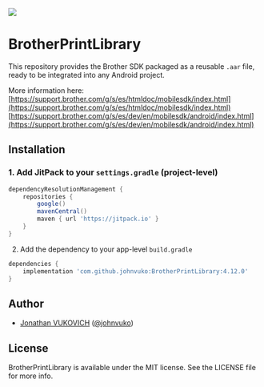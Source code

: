 [![](https://jitpack.io/v/johnvuko/BrotherPrintLibrary.svg)](https://jitpack.io/#johnvuko/BrotherPrintLibrary)

# BrotherPrintLibrary

This repository provides the Brother SDK packaged as a reusable `.aar` file, ready to be integrated into any Android project.

More information here:  
[https://support.brother.com/g/s/es/htmldoc/mobilesdk/index.html](https://support.brother.com/g/s/es/htmldoc/mobilesdk/index.html)
[https://support.brother.com/g/s/es/dev/en/mobilesdk/android/index.html](https://support.brother.com/g/s/es/dev/en/mobilesdk/android/index.html)

## Installation

### 1. Add JitPack to your `settings.gradle` (project-level)

```groovy
dependencyResolutionManagement {
    repositories {
        google()
        mavenCentral()
        maven { url 'https://jitpack.io' }
    }
}
```

2. Add the dependency to your app-level `build.gradle`

```groovy
dependencies {
    implementation 'com.github.johnvuko:BrotherPrintLibrary:4.12.0'
}
```

## Author

- [Jonathan VUKOVICH](https://github.com/johnvuko) ([@johnvuko](https://twitter.com/johnvuko))

## License

BrotherPrintLibrary is available under the MIT license. See the LICENSE file for more info.
